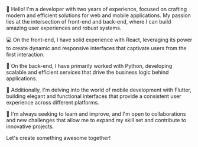 👋 Hello! I'm a developer with two years of experience, focused on crafting modern and efficient solutions for web and mobile applications. My passion lies at the intersection of front-end and back-end, where I can build amazing user experiences and robust systems.

💻 On the front-end, I have solid experience with React, leveraging its power to create dynamic and responsive interfaces that captivate users from the first interaction.

🔧 On the back-end, I have primarily worked with Python, developing scalable and efficient services that drive the business logic behind applications.

📱 Additionally, I'm delving into the world of mobile development with Flutter, building elegant and functional interfaces that provide a consistent user experience across different platforms.

🚀 I'm always seeking to learn and improve, and I'm open to collaborations and new challenges that allow me to expand my skill set and contribute to innovative projects.

Let's create something awesome together!
